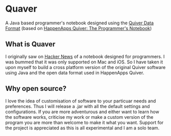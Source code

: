 # Quaver
A Java based programmer's notebook designed using the [Quiver Data Format](https://github.com/HappenApps/Quiver/wiki/Quiver-Data-Format "Quiver Data Format Github") (based on [HappenApps Quiver: The Programmer's Notebook](http://happenapps.com/#quiver "Quiver Homepage"))

## What is Quaver
I originally saw on [Hacker News](https://news.ycombinator.com/item?id=11009996 "Hacker News Article") of a notebook designed for programmers. I was bummed that it was only supported on Mac and iOS. So I have taken it upon myself to build a cross platform version of the original Quiver software using Java and the open data format used in HappenApps Quiver.

## Why open source?
I love the idea of customisation of software to your particuar needs and preferences. Thus I will release a .jar with all the default settings and configurations. If you are more adventurous and either want to learn how the software works, criticise my work or make a custom version of the program you are more than welcome to make it what you want. Support for the project is appreciated as this is all experimental and I am a solo team.